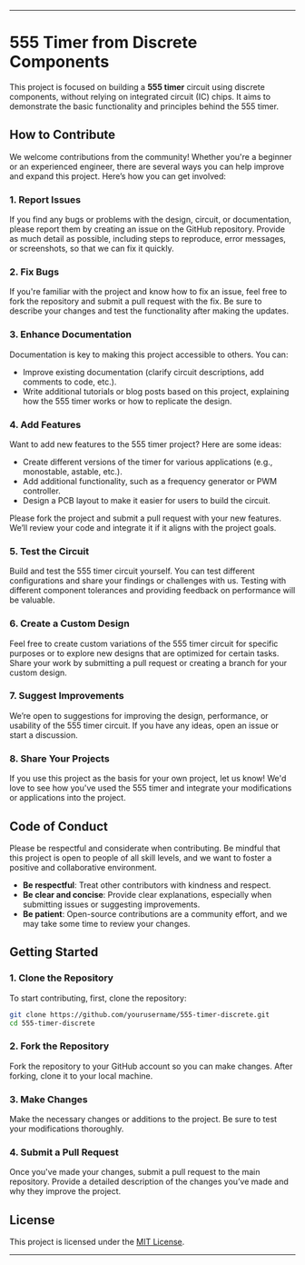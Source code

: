 
---

# 555 Timer from Discrete Components

This project is focused on building a **555 timer** circuit using discrete components, without relying on integrated circuit (IC) chips. It aims to demonstrate the basic functionality and principles behind the 555 timer.

## How to Contribute

We welcome contributions from the community! Whether you're a beginner or an experienced engineer, there are several ways you can help improve and expand this project. Here’s how you can get involved:

### 1. **Report Issues**
   If you find any bugs or problems with the design, circuit, or documentation, please report them by creating an issue on the GitHub repository. Provide as much detail as possible, including steps to reproduce, error messages, or screenshots, so that we can fix it quickly.

### 2. **Fix Bugs**
   If you're familiar with the project and know how to fix an issue, feel free to fork the repository and submit a pull request with the fix. Be sure to describe your changes and test the functionality after making the updates.

### 3. **Enhance Documentation**
   Documentation is key to making this project accessible to others. You can:
   - Improve existing documentation (clarify circuit descriptions, add comments to code, etc.).
   - Write additional tutorials or blog posts based on this project, explaining how the 555 timer works or how to replicate the design.

### 4. **Add Features**
   Want to add new features to the 555 timer project? Here are some ideas:
   - Create different versions of the timer for various applications (e.g., monostable, astable, etc.).
   - Add additional functionality, such as a frequency generator or PWM controller.
   - Design a PCB layout to make it easier for users to build the circuit.

   Please fork the project and submit a pull request with your new features. We’ll review your code and integrate it if it aligns with the project goals.

### 5. **Test the Circuit**
   Build and test the 555 timer circuit yourself. You can test different configurations and share your findings or challenges with us. Testing with different component tolerances and providing feedback on performance will be valuable.

### 6. **Create a Custom Design**
   Feel free to create custom variations of the 555 timer circuit for specific purposes or to explore new designs that are optimized for certain tasks. Share your work by submitting a pull request or creating a branch for your custom design.

### 7. **Suggest Improvements**
   We’re open to suggestions for improving the design, performance, or usability of the 555 timer circuit. If you have any ideas, open an issue or start a discussion.

### 8. **Share Your Projects**
   If you use this project as the basis for your own project, let us know! We'd love to see how you've used the 555 timer and integrate your modifications or applications into the project.

## Code of Conduct
Please be respectful and considerate when contributing. Be mindful that this project is open to people of all skill levels, and we want to foster a positive and collaborative environment.

- **Be respectful**: Treat other contributors with kindness and respect.
- **Be clear and concise**: Provide clear explanations, especially when submitting issues or suggesting improvements.
- **Be patient**: Open-source contributions are a community effort, and we may take some time to review your changes.

## Getting Started

### 1. Clone the Repository
To start contributing, first, clone the repository:

```bash
git clone https://github.com/yourusername/555-timer-discrete.git
cd 555-timer-discrete
```

### 2. Fork the Repository
Fork the repository to your GitHub account so you can make changes. After forking, clone it to your local machine.

### 3. Make Changes
Make the necessary changes or additions to the project. Be sure to test your modifications thoroughly.

### 4. Submit a Pull Request
Once you've made your changes, submit a pull request to the main repository. Provide a detailed description of the changes you’ve made and why they improve the project.

## License

This project is licensed under the [MIT License](LICENSE).

---

